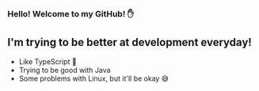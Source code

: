 ### Hello! Welcome to my GitHub! ✋

## I'm trying to be better at development everyday!

 * Like TypeScript 🥰
 * Trying to be good with Java
 * Some problems with Linux, but it'll be okay 😅
